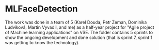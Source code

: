 # MLFaceDetection

The work was done in a team of 5 (Karel Douda, Petr Zeman, Dominika Ludvíková, Martin Vyvadil, and me) as a half-year project for "Agile project of Machine learning applications" on VŠE. The folder contains 5 sprints to show the ongoing development and done solution (that is sprint 7, sprint 1 was getting to know the technology).
